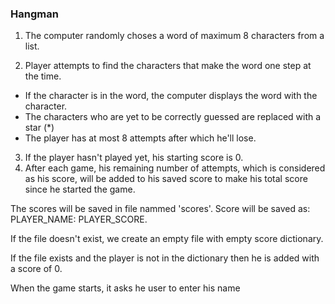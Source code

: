 ### Hangman

1. The computer randomly choses a word of maximum 8 characters from a list.

2. Player attempts to find the characters that make the word one step at the time.
- If the character is in the word, the computer displays the word with the character.
- The characters who are yet to be correctly guessed are replaced with a star (*)
- The player has at most 8 attempts after which he'll lose.
3. If the player hasn't played yet, his starting score is 0.
4. After each game, his remaining number of attempts, which is considered as his score, will be added to his saved score to make his total score since he started the game.

The scores will be saved in file nammed 'scores'. Score will be saved as: PLAYER_NAME: PLAYER_SCORE.

If the file doesn't exist, we create an empty file with empty score dictionary.

If the file exists and the player is not in the dictionary then he is added with a score of 0. 

When the game starts, it asks he user to enter his name